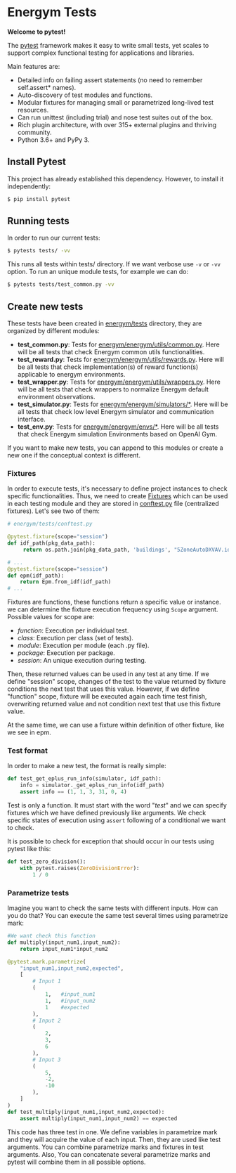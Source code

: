 # Energym Tests

**Welcome to pytest!**

The [pytest](https://docs.pytest.org/en/6.2.x/) framework makes it easy to write small tests, yet scales to support complex functional testing for applications and libraries.

Main features are:

- Detailed info on failing assert statements (no need to remember self.assert* names).
- Auto-discovery of test modules and functions.
- Modular fixtures for managing small or parametrized long-lived test resources.
- Can run unittest (including trial) and nose test suites out of the box.
- Rich plugin architecture, with over 315+ external plugins and thriving community.
- Python 3.6+ and PyPy 3.


## Install Pytest

This project has already established this dependency. However, to install it independently:

```sh
$ pip install pytest
```

## Running tests

In order to run our current tests:

```sh
$ pytests tests/ -vv
```

This runs all tests within tests/ directory. If we want verbose use `-v` or `-vv` option. To run an unique module tests, for example we can do: 

```sh
$ pytests tests/test_common.py -vv
```

## Create new tests

These tests have been created in [energym/tests](https://github.com/jajimer/energym/tree/main/tests) directory, they are organized by different modules:

- **test_common.py**: Tests for [energym/energym/utils/common.py](https://github.com/jajimer/energym/blob/main/energym/utils/common.py). Here will be all tests that check Energym common utils functionalities. 
- **test_reward.py**: Tests for [energym/energym/utils/rewards.py](https://github.com/jajimer/energym/blob/main/energym/utils/rewards.py). Here will be all tests that check implementation(s) of reward function(s) applicable to energym environments. 
- **test_wrapper.py**: Tests for [energym/energym/utils/wrappers.py](https://github.com/jajimer/energym/blob/main/energym/utils/wrappers.py). Here will be all tests that check wrappers to normalize Energym default environment observations.
- **test_simulator.py**: Tests for [energym/energym/simulators/\*](https://github.com/jajimer/energym/tree/main/energym/simulators). Here will be all tests that check low level Energym simulator and communication interface.
- **test_env.py**: Tests for [energym/energym/envs/\*](https://github.com/jajimer/energym/tree/main/energym/envs). Here will be all tests that check Energym simulation Environments based on OpenAI Gym.

If you want to make new tests, you can append to this modules or create a new one if the conceptual context is different.

### Fixtures

In order to execute tests, it's necessary to define project instances to check specific functionalities. Thus, we need to create [Fixtures](https://docs.pytest.org/en/6.2.x/fixture.html) which can be used in each testing module and they are stored in [conftest.py](https://github.com/jajimer/energym/blob/main/tests/conftest.py) file (centralized fixtures). Let's see two of them:

```python
# energym/tests/conftest.py

@pytest.fixture(scope="session")
def idf_path(pkg_data_path):
     return os.path.join(pkg_data_path, 'buildings', "5ZoneAutoDXVAV.idf")

# ...
@pytest.fixture(scope="session")
def epm(idf_path):
    return Epm.from_idf(idf_path)
# ...
```

Fixtures are functions, these functions return a specific value or instance. we can determine the fixture execution frequency using `Scope` argument. Possible values for scope are:

- *function*: Execution per individual test.
- *class*: Execution per class (set of tests).
- *module*: Execution per module (each .py file).
- *package*: Execution per package.
- *session*: An unique execution during testing. 

Then, these returned values can be used in any test at any time. If we define "session" scope, changes of the test to the value returned by fixture conditions the next test that uses this value. However, if we define "function" scope, fixture will be executed again each time test finish, overwriting returned value and not condition next test that use this fixture value.

At the same time, we can use a fixture within definition of other fixture, like we see in epm.

### Test format

In order to make a new test, the format is really simple:

```python
def test_get_eplus_run_info(simulator, idf_path):
    info = simulator._get_eplus_run_info(idf_path)
    assert info == (1, 1, 3, 31, 0, 4)
```

Test is only a function. It must start with the word "*test*" and we can specify fixtures which we have defined previously like arguments. We check specific states of execution using `assert` following of a conditional we want to check.

It is possible to check for exception that should occur in our tests using pytest like this:

```python
def test_zero_division():
    with pytest.raises(ZeroDivisionError):
        1 / 0
```

### Parametrize tests

Imagine you want to check the same tests with different inputs. How can you do that? You can execute the same test several times using parametrize mark:

```python
#We want check this function
def multiply(input_num1,input_num2):
    return input_num1*input_num2

@pytest.mark.parametrize(
    "input_num1,input_num2,expected",
    [
        # Input 1
        (
            1,   #input_num1
            1,   #input_num2
            1    #expected
        ),
        # Input 2
        (
            2, 
            3,
            6
        ),
        # Input 3
        (
            5,
            -2,
            -10
        ),
    ]
)
def test_multiply(input_num1,input_num2,expected):
    assert multiply(input_num1,input_num2) == expected
```

This code has three test in one. We define variables in parametrize mark and they will acquire the value of each input. Then, they are used like test arguments. You can combine parametrize marks and fixtures in test arguments. Also, You can concatenate several parametrize marks and pytest will combine them in all possible options.